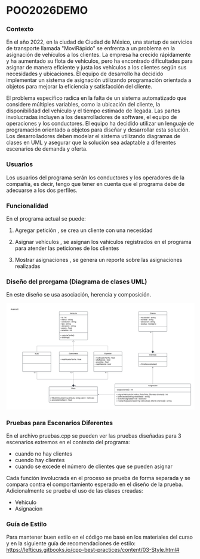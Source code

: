 # POO2026DEMO

### Contexto 
En el año 2022, en la ciudad de Ciudad de México, una startup de servicios de transporte llamada "MoviRápido" se enfrenta a un problema en la asignación de vehículos a los clientes. La empresa ha crecido rápidamente y ha aumentado su flota de vehículos, pero ha encontrado dificultades para asignar de manera eficiente y justa los vehículos a los clientes según sus necesidades y ubicaciones. El equipo de desarrollo ha decidido implementar un sistema de asignación utilizando programación orientada a objetos para mejorar la eficiencia y satisfacción del cliente. 

El problema específico radica en la falta de un sistema automatizado que considere múltiples variables, como la ubicación del cliente, la disponibilidad del vehículo y el tiempo estimado de llegada. Las partes involucradas incluyen a los desarrolladores de software, el equipo de operaciones y los conductores. El equipo ha decidido utilizar un lenguaje de programación orientado a objetos para diseñar y desarrollar esta solución. Los desarrolladores deben modelar el sistema utilizando diagramas de clases en UML y asegurar que la solución sea adaptable a diferentes escenarios de demanda y oferta. 
 
### Usuarios
Los usuarios del programa serán los conductores y los operadores de la compañía, es decir, tengo que tener en cuenta que el programa debe de adecuarse a los dos perfiles. 

### Funcionalidad
En el programa actual se puede:

1. Agregar petición , se crea un cliente con una necesidad

2. Asignar vehículos , se asignan los vahículos registrados en el programa para atender las peticiones de los clientes

3. Mostrar asignaciones , se genera un reporte sobre las asignaciones realizadas

### Diseño del prorgama (Diagrama de clases UML)

En este diseño se usa asociación, herencia y composición.  

![diagrama_clases](UML.jpeg)


### Pruebas para Escenarios Diferentes 
En el archivo pruebas.cpp se pueden ver las pruebas diseñadas para 3 escenarios extremos en el contexto del programa:

 * cuando no hay clientes
 * cuendo hay clientes
 * cuando se excede el número de clientes que se pueden asignar

Cada función involucrada en el proceso se prueba de forma separada y se compara contra el comportamiento esperado en el diseño de la prueba. 
Adicionalmente se prueba el uso de las clases creadas:

 * Vehiculo
 * Asignacion

### Guía de Estilo
Para mantener buen estilo en el código me basé en los materiales del curso y en la siguiente guía de recomendaciones de estilo:  https://lefticus.gitbooks.io/cpp-best-practices/content/03-Style.html# 
